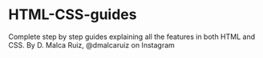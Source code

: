 # HTML-CSS-guides
Complete step by step guides explaining all the features in both HTML and CSS. By D. Malca Ruiz, @dmalcaruiz on Instagram
